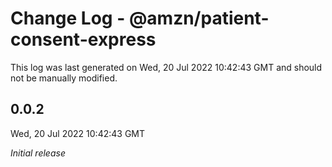# Change Log - @amzn/patient-consent-express

This log was last generated on Wed, 20 Jul 2022 10:42:43 GMT and should not be manually modified.

## 0.0.2
Wed, 20 Jul 2022 10:42:43 GMT

_Initial release_

